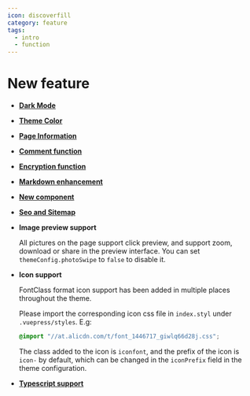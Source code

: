 ```yaml
---
icon: discoverfill
category: feature
tags:
  - intro
  - function
---
```


# New feature

- [**Dark Mode**](theme.md#dark-mode)

- [**Theme Color**](theme.md#theme-color)

- [**Page Information**](page-info.md)

- [**Comment function**](comment.md)

- [**Encryption function**](encrypt.md)

- [**Markdown enhancement**](markdown/readme.md)

- [**New component**](component.md)

- [**Seo and Sitemap**](seoAndSitemap.md)

- **Image preview support**

  All pictures on the page support click preview, and support zoom, download or share in the preview interface. You can set `themeConfig.photoSwipe` to `false` to disable it.

- **Icon support**

  FontClass format icon support has been added in multiple places throughout the theme.

  Please import the corresponding icon css file in `index.styl` under `.vuepress/styles`. E.g:

  ```css
  @import "//at.alicdn.com/t/font_1446717_giwlq66d28j.css";
  ```

  The class added to the icon is `iconfont`, and the prefix of the icon is `icon-` by default, which can be changed in the `iconPrefix` field in the theme configuration.

- [**Typescript support**](typescript.md)
